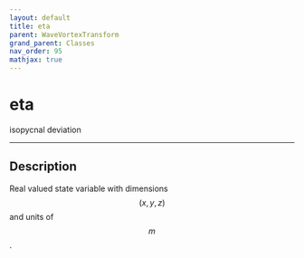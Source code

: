 ```yaml
---
layout: default
title: eta
parent: WaveVortexTransform
grand_parent: Classes
nav_order: 95
mathjax: true
---
```


#  eta

isopycnal deviation


---

## Description
Real valued state variable with dimensions $$(x,y,z)$$ and units of $$m$$.

